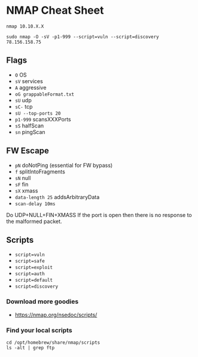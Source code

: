 # NMAP Cheat Sheet

```nmap 10.10.X.X```

```sudo nmap -O -sV -p1-999 --script=vuln --script=discovery 78.156.158.75```

## Flags
- ```O```   OS
- ```sV``` 	services
- ```A``` 	aggressive 
- ```oG grappableFormat.txt```
- ```sU```	udp
- ```sC-``` tcp 
- ```sU --top-ports 20```
- ```p1-999``` scansXXXPorts
- ```sS``` 	halfScan 
- ```sn```  pingScan

## FW Escape
- ```pN```  doNotPing (essential for FW bypass)
- ```f```   splitIntoFragments
- ```sN```  null
- ```sF```  fin
- ```sX```  xmass
- ```data-length 25```  addsArbitraryData
- ```scan-delay 10ms``` 

Do UDP+NULL+FIN+XMASS If the port is open then there is no response to the malformed packet.

## Scripts
- ```script=vuln```
- ```script=safe```
- ```script=exploit```
- ```script=auth```
- ```script=default```
- ```script=discovery```

### Download more goodies
- https://nmap.org/nsedoc/scripts/

### Find your local scripts
```
cd /opt/homebrew/share/nmap/scripts
ls -alt | grep ftp
```
